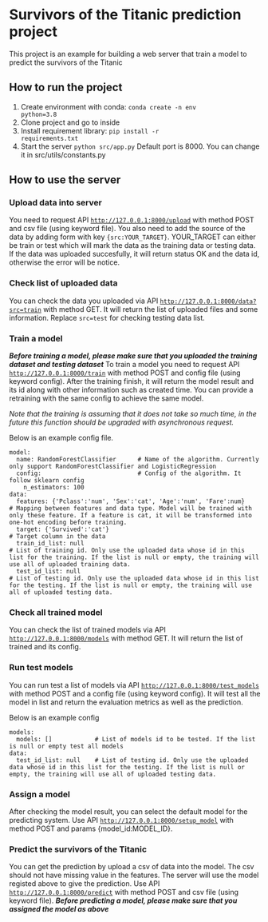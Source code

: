 # Survivors of the Titanic prediction project
This project is an example for building a web server that train a model to predict the survivors of the Titanic

## How to run the project
1. Create environment with conda: <code>conda create -n env python=3.8</code>
2. Clone project and go to inside
3. Install requirement library: <code>pip install -r requirements.txt</code>
4. Start the server <code>python src/app.py</code> Default port is 8000. You can change it in src/utils/constants.py

## How to use the server

### Upload data into server
You need to request API <code>http://127.0.0.1:8000/upload</code> with method POST and csv file (using keyword file). You also need to add the source of the data by adding form with key <code>{src:YOUR_TARGET}</code>. YOUR_TARGET can either be train or test which will mark the data as the training data or testing data. If the data was uploaded succesfully, it will return status OK and the data id, otherwise the error will be notice.

### Check list of uploaded data
You can check the data you uploaded via API <code>http://127.0.0.1:8000/data?src=train</code> with method GET. It will return the list of uploaded files and some information. Replace <code>src=test</code> for checking testing data list.

### Train a model
***Before training a model, please make sure that you uploaded the training dataset and testing dataset***
To train a model you need to request API <code>http://127.0.0.1:8000/train</code> with method POST and config file (using keyword config).  After the training finish, it will return the model result and its id along with other information such as created time. You can provide a retraining with the same config to achieve the same model.

_Note that the training is assuming that it does not take so much time, in the future this function should be upgraded with asynchronous request._

Below is an example config file.

```
model:
  name: RandomForestClassifier      # Name of the algorithm. Currently only support RandomForestClassifier and LogisticRegression    
  config:                           # Config of the algorithm. It follow sklearn config
    n_estimators: 100
data:
  features: {'Pclass':'num', 'Sex':'cat', 'Age':'num', 'Fare':num}      # Mapping between features and data type. Model will be trained with only these feature. If a feature is cat, it will be transformed into one-hot encoding before training.
  target: {'Survived':'cat'}                                            # Target column in the data
  train_id_list: null                                                   # List of training id. Only use the uploaded data whose id in this list for the training. If the list is null or empty, the training will use all of uploaded training data.
  test_id_list: null                                                    # List of testing id. Only use the uploaded data whose id in this list for the testing. If the list is null or empty, the training will use all of uploaded testing data.
```

### Check all trained model
You can check the list of trained models via API <code>http://127.0.0.1:8000/models</code> with method GET. It will return the list of trained and its config.

### Run test models
You can run test a list of models via API <code>http://127.0.0.1:8000/test_models</code> with method POST and a config file (using keyword config). It will test all the model in list and return the evaluation metrics as well as the prediction.

Below is an example config

```
models:
  models: []            # List of models id to be tested. If the list is null or empty test all models
data:
  test_id_list: null    # List of testing id. Only use the uploaded data whose id in this list for the testing. If the list is null or empty, the training will use all of uploaded testing data.
```

### Assign a model
After checking the model result, you can select the default model for the predicting system. Use API <code>http://127.0.0.1:8000/setup_model</code> with method POST and params {model_id:MODEL_ID}. 

### Predict the survivors of the Titanic
You can get the prediction by upload a csv of data into the model. The csv should not have missing value in the features. The server will use the model registed above to give the prediction. Use API <code>http://127.0.0.1:8000/predict</code> with method POST and csv file (using keyword file).
***Before predicting a model, please make sure that you assigned the model as above***
